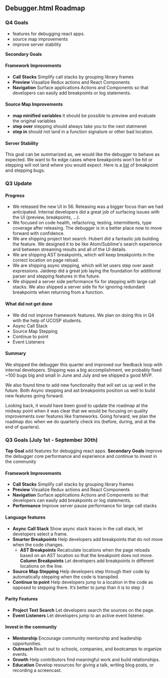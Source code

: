## Debugger.html Roadmap

### Q4 Goals


* features for debugging react apps.
* source map improvements
* improve server stability

**Secondary Goals**

#### Framework Improvements

* **Call Stacks** Simplify call stacks by grouping library frames
* **Preview**  Visualize Redux actions and React Components
* **Navigation** Surface applications Actions and Components so that developers can easily add breakpoints or log statements.

#### Source Map Improvements

* **map minified variables** it should be possible to preview and evaluate the original variables
* **step over** stepping should always take you to the next statmenet
* **step in** should not land in a function signature or other bad location.

#### Server Stability

This goal can be summarized as, we would like the debugger to behave as expected. We want to fix edge cases where breakpoints won't be hit or stepping will not land where you would expect. Here is a [list][bpbugs] of breakpoint and stepping bugs.

### Q3 Update

#### Progress

* We released the new UI in 56. Releasing was a bigger focus than we had anticipated. Internal developers did a great job of surfacing issues with the UI (preview, breakpoints, ...).
* We focused on code health, refactoring, testing, intermittents, type coverage after releasing. The debugger is in a better place now to move forward with confidence.
* We are shipping project text search. Hubert did a fantastic job building the feature. We designed it to be like Atom/Sublime's search experience and between streaming results and all of the UI details.
* We are shipping AST breakpoints, which will keep breakpoints in the correct location on page reload.
* We are shipping async stepping, which will let users step over await expressions. Jaideep did a great job laying the foundation for additional parser and stepping features in the future.
* We shipped a server side performance fix for stepping with large call stacks. We also shipped a server side fix for ignoring redundant breakpoints when returning from a function.

#### What did not get done

* We did not improve framework features. We plan on doing this in Q4 with the help of UCOSP students.
* Async Call Stack
* Source Map Stepping
* Continue to point
* Event Listeners

#### Summary

We shipped the debugger this quarter and improved our feedback loop with internal developers.
Shipping was a big accomplishment, we probably fixed ~100 bugs big and small in June and July and we
shipped a good MVP.

We also found time to add new functionality that will set us up well in the future. Both Async stepping and ast breakpoints position us well to build new features going forward.

Looking back, it would have been good to update the roadmap at the midway point when it was
clear that we would be focusing on quality improvements over features like frameworks. Going forward,
we plan the roadmap doc when we do quarterly check ins (before, during, and at the end of quarters).



### Q3 Goals (July 1st - September 30th)

**Top Goal**  add features for debugging react apps.
**Secondary Goals** improve the debugger core performance and experience and continue to invest in the community

#### Framework Improvements

* **Call Stacks** Simplify call stacks by grouping library frames
* **Preview**  Visualize Redux actions and React Components
* **Navigation** Surface applications Actions and Components so that developers can easily add breakpoints or log statements.
* **Performance** Improve server pause performance for large call stacks

#### Language features

* **Async Call Stack** Show async stack traces in the call stack, let developers select a frame.
* **Smarter Breakpoints** Help developers add breakpoints that do not move when the code changes.
	* **AST Breakpoints** Recalculate locations when the page reloads based on an AST location so that the breakpoint does not move. **Column Breakpoints** Let developers add breakpoints in different locations on the line.
* **Source Map Stepping** Help developers step through their code by automatically stepping when the code is transpiled.
* **Continue to point** Help developers jump to a location in the code as opposed to stepping there. It’s better to jump than it is to step :)

#### Parity Features

* **Project Text Search** Let developers search the sources on the page.
* **Event Listeners** Let developers jump to an active event listener.

#### Invest in the community

* **Mentorship** Encourage community mentorship and leadership opportunities.
* **Outreach** Reach out to schools, companies, and bootcamps to organize events.
* **Growth** Help contributors find meaningful work and build relationships.
* **Education** Develop resources for giving a talk, writing blog posts, or recording a screencast.


[bpbugs]: https://docs.google.com/spreadsheets/d/1BES8bxJBf2GGHpQ4rZ68kOfFwZl5NJC8zqFRMKZ3iXE/edit?usp=sharing